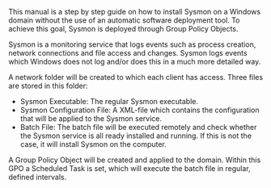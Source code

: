 This manual is a step by step guide on how to install Sysmon on a Windows domain without the use of an automatic software deployment tool. To achieve this goal, Sysmon is deployed through Group Policy Objects.

Sysmon is a monitoring service that logs events such as process creation, network connections and file access and changes. Sysmon logs events which Windows does not log and/or does this in a much more detailed way.

A network folder will be created to which each client has access. Three files are stored in this folder:
* Sysmon Executable: The regular Sysmon executable.
* Sysmon Configuration File: A XML-file which contains the configuration that will be applied to the Sysmon service.
* Batch File: The batch file will be executed remotely and check whether the Sysmon service is all ready installed and running. If this is not the case, it will install Sysmon on the computer.

A Group Policy Object will be created and applied to the domain. Within this GPO a Scheduled Task is set, which will execute the batch file in regular, defined intervals.
